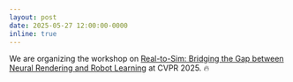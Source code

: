 ```yaml
---
layout: post
date: 2025-05-27 12:00:00-0000
inline: true
---
```


We are organizing the workshop on <a href="https://real2simworkshop.github.io/">Real-to-Sim: Bridging the Gap between Neural Rendering and Robot Learning</a> at CVPR 2025. &#128293;